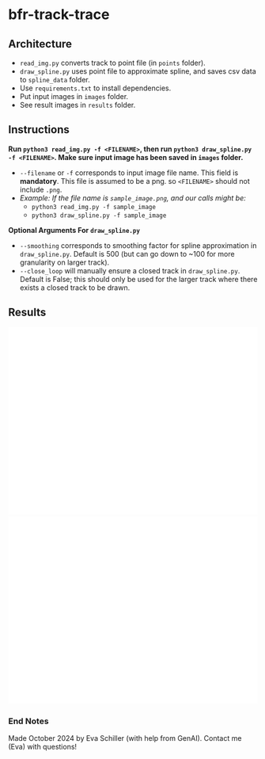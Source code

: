 # bfr-track-trace

## Architecture

* `read_img.py` converts track to point file (in `points` folder). 
* `draw_spline.py` uses point file to approximate spline, and saves csv data to `spline_data` folder.
* Use `requirements.txt` to install dependencies. 
* Put input images in `images` folder.
* See result images in `results` folder.

## Instructions

**Run `python3 read_img.py -f <FILENAME>`, then run `python3 draw_spline.py -f <FILENAME>`. Make sure input image has been saved in `images` folder.**
* `--filename` or `-f` corresponds to input image file name. This field is **mandatory**. This file is assumed to be a png. so `<FILENAME>` should not include `.png`.
* *Example: If the file name is `sample_image.png`, and our calls might be:*
    * `python3 read_img.py -f sample_image`
    * `python3 draw_spline.py -f sample_image`

**Optional Arguments For `draw_spline.py`**
* `--smoothing` corresponds to smoothing factor for spline approximation in `draw_spline.py`. Default is 500 (but can go down to ~100 for more granularity on larger track).
* `--close_loop` will manually ensure a closed track in `draw_spline.py`. Default is False; this should only be used for the larger track where there exists a closed track to be drawn. 

## Results
![results_one](results/1_spline.png)
![results_two](results/2_spline.png)

### End Notes

Made October 2024 by Eva Schiller (with help from GenAI).
Contact me (Eva) with questions!

